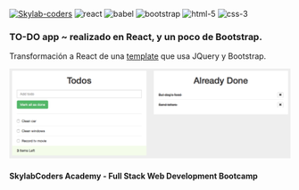 [![Skylab-coders](https://mtzfactory.github.io/logos/png/skylab-coders.png)](http://www.skylabcoders.com/)
![react](https://mtzfactory.github.io/logos/png/react.png)
![babel](https://mtzfactory.github.io/logos/png/babel.png)
![bootstrap](https://mtzfactory.github.io/logos/png/bootstrap.png)
![html-5](https://mtzfactory.github.io/logos/png/html-5.png)
![css-3](https://mtzfactory.github.io/logos/png/css-3.png)

### TO-DO app ~ realizado en React, y un poco de Bootstrap.

Transformación a React de una [template][todo-template] que usa JQuery y Bootstrap.

![screenshoot](./img/screenshoot-1.png)

#### SkylabCoders Academy - Full Stack Web Development Bootcamp

[todo-template]: https://bootsnipp.com/snippets/featured/todo-example